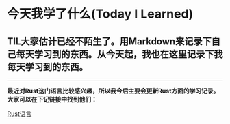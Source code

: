 # 今天我学了什么(Today I Learned)

## TIL大家估计已经不陌生了。用Markdown来记录下自己每天学习到的东西。从今天起，我也在这里记录下我每天学习到的东西。

---

**最近对Rust这门语言比较感兴趣，所以我今后主要会更新Rust方面的学习记录。大家可以在下记链接中找到他们：**

[Rust语言](rust/)